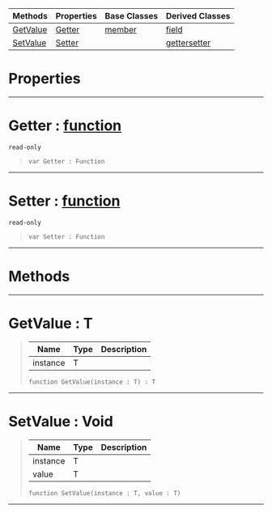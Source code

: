 |Methods|Properties|Base Classes|Derived Classes|
|---|---|---|---|
|[ GetValue](https://github.com/ZilchEngine/ZilchDocs/blob/master/code_reference/nada_base_types/property.markdown#getvalue-zero-engine-doc)|[ Getter](https://github.com/ZilchEngine/ZilchDocs/blob/master/code_reference/nada_base_types/property.markdown#getter-zero-engine-docum)|[member](https://github.com/ZilchEngine/ZilchDocs/blob/master/code_reference/nada_base_types/member.markdown)|[field](https://github.com/ZilchEngine/ZilchDocs/blob/master/code_reference/nada_base_types/field.markdown)|
|[ SetValue](https://github.com/ZilchEngine/ZilchDocs/blob/master/code_reference/nada_base_types/property.markdown#setvalue-void)|[ Setter](https://github.com/ZilchEngine/ZilchDocs/blob/master/code_reference/nada_base_types/property.markdown#setter-zero-engine-docum)| |[gettersetter](https://github.com/ZilchEngine/ZilchDocs/blob/master/code_reference/nada_base_types/gettersetter.markdown)|


 #  Properties


---  
 #  Getter : [function](https://github.com/ZilchEngine/ZilchDocs/blob/master/code_reference/nada_base_types/function.markdown)

 `read-only`

> 
> ``` lang=cpp, name=Nada
> var Getter : Function


---  
 #  Setter : [function](https://github.com/ZilchEngine/ZilchDocs/blob/master/code_reference/nada_base_types/function.markdown)

 `read-only`

> 
> ``` lang=cpp, name=Nada
> var Setter : Function


---  
 #  Methods


---  
 #  GetValue : T

> 
> |Name|Type|Description|
> |---|---|---|
> |instance|T| |
> ``` lang=cpp, name=Nada
> function GetValue(instance : T) : T
> ``` 


---  
 #  SetValue : Void

> 
> |Name|Type|Description|
> |---|---|---|
> |instance|T| |
> |value|T| |
> ``` lang=cpp, name=Nada
> function SetValue(instance : T, value : T)
> ``` 


---  
 

 